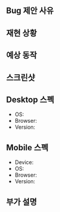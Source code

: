 ## Bug 제안 사유

<!-- 왜 이 Bug를 제안하게 되었는지 간략하게 적어주세요. -->

## 재현 상황

<!-- Bug를 재현할 수 있는 순서를 적어주세요. -->

## 예상 동작

<!-- 예상 동작에 대한 명확하고 간결한 설명을 적어주세요. -->

## 스크린샷

<!-- 문제 해결에 도움이 되는 스크린샷이 있다면 추가해주세요. -->

## Desktop 스펙

- OS:
- Browser:
- Version:

## Mobile 스펙

- Device:
- OS:
- Browser:
- Version:

## 부가 설명

<!-- 생략 가능합니다. -->
